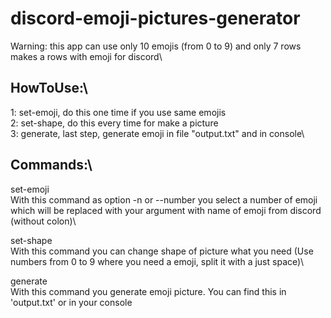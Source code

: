 # discord-emoji-pictures-generator
Warning: this app can use only 10 emojis (from 0 to 9) and only 7 rows\
makes a rows with emoji for discord\

## HowToUse:\
1: set-emoji, do this one time if you use same emojis\
2: set-shape, do this every time for make a picture\
3: generate, last step, generate emoji in file "output.txt" and in console\

## Commands:\
  
  set-emoji\
  With this command as option -n or --number you select a number of emoji which will be replaced with your argument with name of emoji from discord (without colon)\
  
  set-shape\
  With this command you can change shape of picture what you need (Use numbers from 0 to 9 where you need a emoji, split it with a just space)\
  
  generate\
  With this command you generate emoji picture. You can find this in 'output.txt' or in your console

